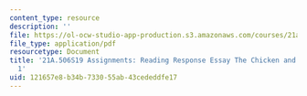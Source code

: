```yaml
---
content_type: resource
description: ''
file: https://ol-ocw-studio-app-production.s3.amazonaws.com/courses/21a-506-the-anthropology-of-politics-persuasion-and-power-spring-2019/121657e8b34b733055ab43cededdfe17_MIT21A_506S19_Sec4Mod2Respons1.pdf
file_type: application/pdf
resourcetype: Document
title: '21A.506S19 Assignments: Reading Response Essay The Chicken and Quetzel, Chapter
  1'
uid: 121657e8-b34b-7330-55ab-43cededdfe17
---
```

